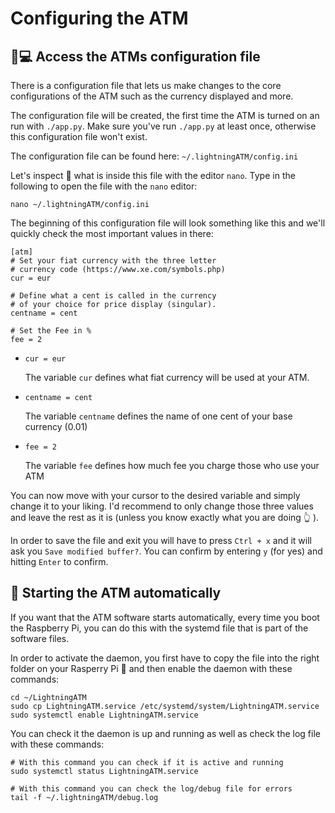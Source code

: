 # Configuring the ATM

## 👨💻 Access the ATMs configuration file

There is a configuration file that lets us make changes to the core configurations of the ATM such as the currency displayed and more.

The configuration file will be created, the first time the ATM is turned on an run with `./app.py`. Make sure you've run `./app.py` at least once, otherwise this configuration file won't exist.

The configuration file can be found here: `~/.lightningATM/config.ini`

Let's inspect 🔎 what is inside this file with the editor `nano`. Type in the following to open the file with the `nano` editor:

```text
nano ~/.lightningATM/config.ini
```

The beginning of this configuration file will look something like this and we'll quickly check the most important values in there:

```text
[atm]
# Set your fiat currency with the three letter
# currency code (https://www.xe.com/symbols.php)
cur = eur

# Define what a cent is called in the currency
# of your choice for price display (singular).
centname = cent

# Set the Fee in %
fee = 2
```

* `cur = eur`

  The variable `cur` defines what fiat currency will be used at your ATM.

* `centname = cent`

  The variable `centname` defines the name of one cent of your base currency \(0.01\)

* `fee = 2`

  The variable `fee` defines how much fee you charge those who use your ATM

You can now move with your cursor to the desired variable and simply change it to your liking. I'd recommend to only change those three values and leave the rest as it is \(unless you know exactly what you are doing 👆 \).

In order to save the file and exit you will have to press `Ctrl + x` and it will ask you `Save modified buffer?`. You can confirm by entering `y` \(for yes\) and hitting `Enter` to confirm.

## 🚀 Starting the ATM automatically

If you want that the ATM software starts automatically, every time you boot the Raspberry Pi, you can do this with the systemd file that is part of the software files.

In order to activate the daemon, you first have to copy the file into the right folder on your Rasperry Pi 🍓 and then enable the daemon with these commands:

```text
cd ~/LightningATM
sudo cp LightningATM.service /etc/systemd/system/LightningATM.service
sudo systemctl enable LightningATM.service
```

You can check it the daemon is up and running as well as check the log file with these commands:

```text
# With this command you can check if it is active and running
sudo systemctl status LightningATM.service

# With this command you can check the log/debug file for errors
tail -f ~/.lightningATM/debug.log
```

